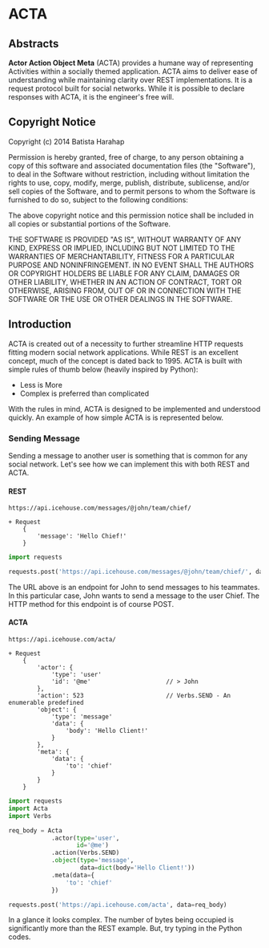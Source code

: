 # ACTA

## Abstracts

**Actor Action Object Meta** (ACTA) provides a humane way of representing Activities within a socially themed application. ACTA aims to deliver ease of understanding while maintaining clarity over REST implementations. It is a request protocol built for social networks. While it is possible to declare responses with ACTA, it is the engineer's free will.

## Copyright Notice

Copyright (c) 2014 Batista Harahap

Permission is hereby granted, free of charge, to any person obtaining a copy of this software and associated documentation files (the "Software"), to deal in the Software without restriction, including without limitation the rights to use, copy, modify, merge, publish, distribute, sublicense, and/or sell copies of the Software, and to permit persons to whom the Software is furnished to do so, subject to the following conditions:

The above copyright notice and this permission notice shall be included in all copies or substantial portions of the Software.

THE SOFTWARE IS PROVIDED "AS IS", WITHOUT WARRANTY OF ANY KIND, EXPRESS OR IMPLIED, INCLUDING BUT NOT LIMITED TO THE WARRANTIES OF MERCHANTABILITY, FITNESS FOR A PARTICULAR PURPOSE AND NONINFRINGEMENT. IN NO EVENT SHALL THE AUTHORS OR COPYRIGHT HOLDERS BE LIABLE FOR ANY CLAIM, DAMAGES OR OTHER LIABILITY, WHETHER IN AN ACTION OF CONTRACT, TORT OR OTHERWISE, ARISING FROM, OUT OF OR IN CONNECTION WITH THE SOFTWARE OR THE USE OR OTHER DEALINGS IN THE SOFTWARE.

## Introduction

ACTA is created out of a necessity to further streamline HTTP requests fitting modern social network applications. While REST is an excellent concept, much of the concept is dated back to 1995. ACTA is built with simple rules of thumb below (heavily inspired by Python):

- Less is More
- Complex is preferred than complicated

With the rules in mind, ACTA is designed to be implemented and understood quickly. An example of how simple ACTA is is represented below.

### Sending Message

Sending a message to another user is something that is common for any social network. Let's see how we can implement this with both REST and ACTA.

#### REST

`https://api.icehouse.com/messages/@john/team/chief/`

```
+ Request
	{
		'message': 'Hello Chief!'
	}
```

```python
import requests

requests.post('https://api.icehouse.com/messages/@john/team/chief/', data={'message': 'Hello Chief!'})
```

The URL above is an endpoint for John to send messages to his teammates. In this particular case, John wants to send a message to the user Chief. The HTTP method for this endpoint is of course POST.

#### ACTA

`https://api.icehouse.com/acta/`

```
+ Request
	{
		'actor': {
			'type': 'user'
			'id': '@me'						// > John
		},
		'action': 523						// Verbs.SEND - An enumerable predefined
		'object': {
			'type': 'message'
			'data': {
				'body': 'Hello Client!'
			}
		},
		'meta': {
			'data': {
				'to': 'chief'
			}
		}
	}
```

```python
import requests
import Acta
import Verbs

req_body = Acta
			.actor(type='user', 
				   id='@me')
			.action(Verbs.SEND)
			.object(type='message',
					data=dict(body='Hello Client!'))
			.meta(data={
				'to': 'chief'
			})

requests.post('https://api.icehouse.com/acta', data=req_body)
```

In a glance it looks complex. The number of bytes being occupied is significantly more than the REST example. But, try typing in the Python codes.